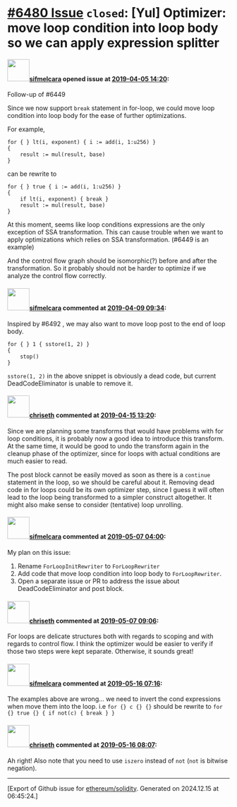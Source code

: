 # [\#6480 Issue](https://github.com/ethereum/solidity/issues/6480) `closed`: [Yul] Optimizer: move loop condition into loop body so we can apply expression splitter

#### <img src="https://avatars.githubusercontent.com/u/10496191?v=4" width="50">[sifmelcara](https://github.com/sifmelcara) opened issue at [2019-04-05 14:20](https://github.com/ethereum/solidity/issues/6480):

Follow-up of #6449 

Since we now support `break` statement in for-loop, we could move loop condition into loop body for the ease of further optimizations.

For example,
```
for { } lt(i, exponent) { i := add(i, 1:u256) }
{
    result := mul(result, base)
}
```
can be rewrite to
```
for { } true { i := add(i, 1:u256) }
{
    if lt(i, exponent) { break }
    result := mul(result, base)
}
```

At this moment, seems like loop conditions expressions are the only exception of SSA transformation. This can cause trouble when we want to apply optimizations which relies on SSA transformation. (#6449 is an example)

And the control flow graph should be isomorphic(?) before and after the transformation. So it probably should not be harder to optimize if we analyze the control flow correctly.

#### <img src="https://avatars.githubusercontent.com/u/10496191?v=4" width="50">[sifmelcara](https://github.com/sifmelcara) commented at [2019-04-09 09:34](https://github.com/ethereum/solidity/issues/6480#issuecomment-481177589):

Inspired by #6492 , we may also want to move loop post to the end of loop body.
```
for { } 1 { sstore(1, 2) }
{
    stop()
}
```
`sstore(1, 2)` in the above snippet is obviously a dead code, but current DeadCodeEliminator is unable to remove it.

#### <img src="https://avatars.githubusercontent.com/u/9073706?v=4" width="50">[chriseth](https://github.com/chriseth) commented at [2019-04-15 13:20](https://github.com/ethereum/solidity/issues/6480#issuecomment-483248465):

Since we are planning some transforms that would have problems with for loop conditions, it is probably now a good idea to introduce this transform. At the same time, it would be good to undo the transform again in the cleanup phase of the optimizer, since for loops with actual conditions are much easier to read.

The post block cannot be easily moved as soon as there is a `continue` statement in the loop, so we should be careful about it. Removing dead code in for loops could be its own optimizer step, since I guess it will often lead to the loop being transformed to a simpler construct altogether. It might also make sense to consider (tentative) loop unrolling.

#### <img src="https://avatars.githubusercontent.com/u/10496191?v=4" width="50">[sifmelcara](https://github.com/sifmelcara) commented at [2019-05-07 04:00](https://github.com/ethereum/solidity/issues/6480#issuecomment-489898633):

My plan on this issue:

1. Rename `ForLoopInitRewriter` to `ForLoopRewriter`
2. Add code that move loop condition into loop body to `ForLoopRewriter`.
3. Open a separate issue or PR to address the issue about DeadCodeEliminator and post block.

#### <img src="https://avatars.githubusercontent.com/u/9073706?v=4" width="50">[chriseth](https://github.com/chriseth) commented at [2019-05-07 09:06](https://github.com/ethereum/solidity/issues/6480#issuecomment-489999039):

For loops are delicate structures both with regards to scoping and with regards to control flow. I think the optimizer would be easier to verify if those two steps were kept separate. Otherwise, it sounds great!

#### <img src="https://avatars.githubusercontent.com/u/10496191?v=4" width="50">[sifmelcara](https://github.com/sifmelcara) commented at [2019-05-16 07:16](https://github.com/ethereum/solidity/issues/6480#issuecomment-492948286):

The examples above are wrong... we need to invert the cond expressions when move them into the loop. i.e `for {} c {} {}` should be rewrite to `for {} true {} { if not(c) { break } }`

#### <img src="https://avatars.githubusercontent.com/u/9073706?v=4" width="50">[chriseth](https://github.com/chriseth) commented at [2019-05-16 08:07](https://github.com/ethereum/solidity/issues/6480#issuecomment-492964266):

Ah right! Also note that you need to use `iszero` instead of `not` (`not` is bitwise negation).


-------------------------------------------------------------------------------



[Export of Github issue for [ethereum/solidity](https://github.com/ethereum/solidity). Generated on 2024.12.15 at 06:45:24.]
